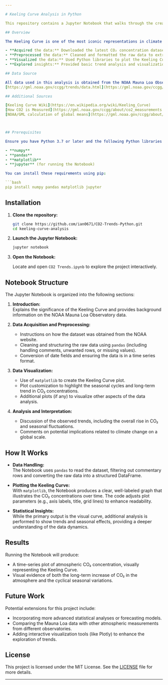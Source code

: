 ```yaml
---

# Keeling Curve Analysis in Python

This repository contains a Jupyter Notebook that walks through the creation of the Keeling Curve using Python. The project uses observational data from the [NOAA Mauna Loa Observatory](https://gml.noaa.gov/ccgg/trends/data.html) to visualize trends in atmospheric CO₂ concentrations over time.

## Overview

The Keeling Curve is one of the most iconic representations in climate science—a time series plot that shows the continuous increase in atmospheric CO₂ concentrations as well as its seasonal variations. In this project, I:

- **Acquired the data:** Downloaded the latest CO₂ concentration dataset from the NOAA Mauna Loa Observatory.
- **Preprocessed the data:** Cleaned and formatted the raw data to extract the necessary date and concentration information.
- **Visualized the data:** Used Python libraries to plot the Keeling Curve, capturing both the long-term trend and seasonal fluctuations.
- **Explored insights:** Provided basic trend analysis and visualization techniques to make sense of the atmospheric data.

## Data Source

All data used in this analysis is obtained from the NOAA Mauna Loa Observatory. Check out the data at:  
[https://gml.noaa.gov/ccgg/trends/data.html](https://gml.noaa.gov/ccgg/trends/data.html)

## Additional Sources

[Keeling Curve Wiki](https://en.wikipedia.org/wiki/Keeling_Curve)
[How CO2 is Measured](https://gml.noaa.gov/ccgg/about/co2_measurements.html)
[NOAA/GML calculation of global means](https://gml.noaa.gov/ccgg/about/global_means.html)



## Prerequisites

Ensure you have Python 3.7 or later and the following Python libraries installed:

- **numpy**
- **pandas**
- **matplotlib**
- **jupyter** (for running the Notebook)

You can install these requirements using pip:

```bash
pip install numpy pandas matplotlib jupyter
```

## Installation

1. **Clone the repository:**

   ```bash
   git clone https://github.com/ian0671/CO2-Trends-Python.git
   cd keeling-curve-analysis
   ```

2. **Launch the Jupyter Notebook:**

   ```bash
   jupyter notebook
   ```

3. **Open the Notebook:**

   Locate and open `CO2 Trends.ipynb` to explore the project interactively.

## Notebook Structure

The Jupyter Notebook is organized into the following sections:

1. **Introduction:**  
   Explains the significance of the Keeling Curve and provides background information on the NOAA Mauna Loa Observatory data.

2. **Data Acquisition and Preprocessing:**  
   - Instructions on how the dataset was obtained from the NOAA website.
   - Cleaning and structuring the raw data using `pandas` (including handling comments, unwanted rows, or missing values).
   - Conversion of date fields and ensuring the data is in a time series format.

3. **Data Visualization:**  
   - Use of `matplotlib` to create the Keeling Curve plot.
   - Plot customization to highlight the seasonal cycles and long-term trend in CO₂ concentrations.
   - Additional plots (if any) to visualize other aspects of the data analysis.

4. **Analysis and Interpretation:**  
   - Discussion of the observed trends, including the overall rise in CO₂ and seasonal fluctuations.
   - Comments on potential implications related to climate change on a global scale.

## How It Works

- **Data Handling:**  
  The Notebook uses `pandas` to read the dataset, filtering out commentary rows and converting the raw data into a structured DataFrame.
  
- **Plotting the Keeling Curve:**  
  With `matplotlib`, the Notebook produces a clear, well-labeled graph that illustrates the CO₂ concentrations over time. The code adjusts plot parameters (e.g., axis labels, title, grid lines) to enhance readability.

- **Statistical Insights:**  
  While the primary output is the visual curve, additional analysis is performed to show trends and seasonal effects, providing a deeper understanding of the data dynamics.

## Results

Running the Notebook will produce:
- A time-series plot of atmospheric CO₂ concentration, visually representing the Keeling Curve.
- Visual evidence of both the long-term increase of CO₂ in the atmosphere and the cyclical seasonal variations.

## Future Work

Potential extensions for this project include:
- Incorporating more advanced statistical analyses or forecasting models.
- Comparing the Mauna Loa data with other atmospheric measurements from different observatories.
- Adding interactive visualization tools (like Plotly) to enhance the exploration of trends.

## License

This project is licensed under the MIT License. See the [LICENSE](LICENSE) file for more details.

---
```

